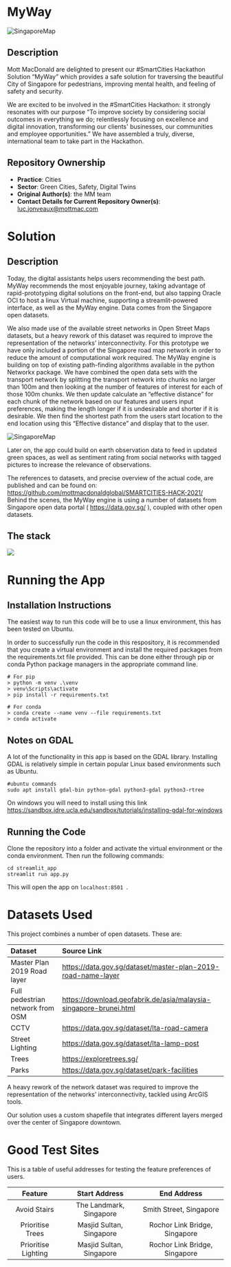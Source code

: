 # MyWay

![SingaporeMap](./src/imgs/logo_map.png)

## Description

Mott MacDonald are delighted to present our #SmartCities Hackathon Solution “MyWay” which provides a safe solution for traversing the beautiful City of Singapore for pedestrians, improving mental health, and feeling of safety and security.

We are excited to be involved in the #SmartCities Hackathon: it strongly resonates with our purpose “To improve society by considering social outcomes in everything we do; relentlessly focusing on excellence and digital innovation, transforming our clients' businesses, our communities and employee opportunities.” We have assembled a truly, diverse, international team to take part in the Hackathon.


## Repository Ownership

* **Practice**: Cities
* **Sector**: Green Cities, Safety, Digital Twins
* **Original Author(s)**: the MM team
* **Contact Details for Current Repository Owner(s)**: luc.jonveaux@mottmac.com

# Solution

## Description

Today, the digital assistants helps users recommending the best path. MyWay recommends the most enjoyable journey, taking advantage of rapid-prototyping digital solutions on the front-end, but also tapping Oracle OCI to host a linux Virtual machine, supporting a streamlit-powered interface, as well as the MyWay engine. Data comes from the Singapore open datasets.

We also made use of the available street networks in Open Street Maps datasets, but a heavy rework of this dataset was required to improve the representation of the networks’ interconnectivity. For this prototype we have only included a portion of the Singapore road map network in order to reduce the amount of computational work required. 
The MyWay engine is building on top of existing path-finding algorithms available in the python Networkx package. We have combined the open data sets with the transport network by splitting the transport network into chunks no larger than 100m and then looking at the number of features of interest for each of those 100m chunks. We then update calculate an “effective distance” for each chunk of the network based on our features and users input preferences, making the length longer if it is undesirable and shorter if it is desirable. We then find the shortest path from the users start location to the end location using this “Effective distance” and display that to the user.

![SingaporeMap](./src/imgs/comparing.png)

Later on, the app could build on earth observation data to feed in updated green spaces, as well as sentiment rating from social networks with tagged pictures to increase the relevance of observations.

The references to datasets, and precise overview of the actual code, are published and can be found on: https://github.com/mottmacdonaldglobal/SMARTCITIES-HACK-2021/
Behind the scenes, the MyWay engine is using a number of  datasets from Singapore open data portal ( https://data.gov.sg/ ), coupled with other open datasets.

## The stack

![](./src/imgs/pyramid.png)

# Running the App

## Installation Instructions

The easiest way to run this code will be to use a linux environment, this has been tested on Ubuntu.

In order to successfully run the code in this respository, it is recommended that you create a virtual environment and install the required packages from the requirements.txt file provided. This can be done either through pip or conda Python package managers in the appropriate command line.

```
# For pip
> python -m venv .\venv
> venv\Scripts\activate
> pip install -r requirements.txt

# For conda
> conda create --name venv --file requirements.txt
> conda activate
```

## Notes on GDAL
A lot of the functionality in this app is based on the GDAL library.
Installing GDAL is relatively simple in certain popular Linux based environments such as Ubuntu.

```
#ubuntu commands
sudo apt install gdal-bin python-gdal python3-gdal python3-rtree
```

On windows you will need to install using this link
https://sandbox.idre.ucla.edu/sandbox/tutorials/installing-gdal-for-windows

## Running the Code

Clone the repository into a folder and activate the virtual environment or the conda environment.
Then run the following commands:

```
cd streamlit_app
streamlit run app.py
```

This will open the app on `localhost:8501 `. 

# Datasets Used

This project combines a number of open datasets. These are:

Dataset | Source Link
:---|:---
Master Plan 2019 Road layer|  https://data.gov.sg/dataset/master-plan-2019-road-name-layer 
Full pedestrian network from OSM | https://download.geofabrik.de/asia/malaysia-singapore-brunei.html 
CCTV | https://data.gov.sg/dataset/lta-road-camera 
Street Lighting | https://data.gov.sg/dataset/lta-lamp-post 
Trees | https://exploretrees.sg/ 
Parks | https://data.gov.sg/dataset/park-facilities

A heavy rework of the network dataset was required to improve the representation of the networks’ interconnectivity, tackled using ArcGIS tools.

Our solution uses a custom shapefile that integrates different layers merged over the center of Singapore downtown.  

# Good Test Sites

This is a table of useful addresses for testing the feature preferences of users.

Feature | Start Address | End Address
:---:|:---:|:---:
Avoid Stairs | The Landmark, Singapore | Smith Street, Singapore
Prioritise Trees| Masjid Sultan, Singapore | Rochor Link Bridge, Singapore
Prioritise Lighting| Masjid Sultan, Singapore | Rochor Link Bridge, Singapore

